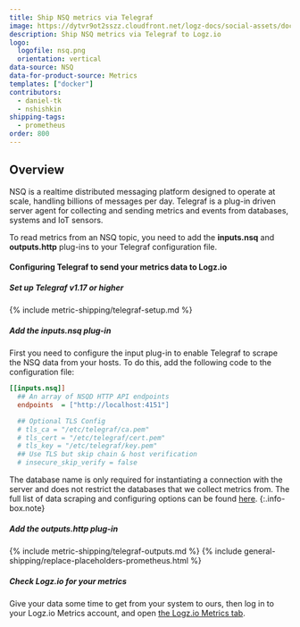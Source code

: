 ```yaml
---
title: Ship NSQ metrics via Telegraf
image: https://dytvr9ot2sszz.cloudfront.net/logz-docs/social-assets/docs-social.jpg
description: Ship NSQ metrics via Telegraf to Logz.io
logo:
  logofile: nsq.png
  orientation: vertical
data-source: NSQ
data-for-product-source: Metrics
templates: ["docker"]
contributors:
  - daniel-tk
  - nshishkin
shipping-tags:  
  - prometheus
order: 800
---
```



## Overview

NSQ is a realtime distributed messaging platform designed to operate at scale, handling billions of messages per day. Telegraf is a plug-in driven server agent for collecting and sending metrics and events from databases, systems and IoT sensors.

To read metrics from an NSQ topic, you need to add the **inputs.nsq** and **outputs.http** plug-ins to your Telegraf configuration file.

#### Configuring Telegraf to send your metrics data to Logz.io

<div class="tasklist">

##### Set up Telegraf v1.17 or higher

{% include metric-shipping/telegraf-setup.md %}
 
##### Add the inputs.nsq plug-in

First you need to configure the input plug-in to enable Telegraf to scrape the NSQ data from your hosts. To do this, add the following code to the configuration file:


``` ini
[[inputs.nsq]]
  ## An array of NSQD HTTP API endpoints
  endpoints  = ["http://localhost:4151"]

  ## Optional TLS Config
  # tls_ca = "/etc/telegraf/ca.pem"
  # tls_cert = "/etc/telegraf/cert.pem"
  # tls_key = "/etc/telegraf/key.pem"
  ## Use TLS but skip chain & host verification
  # insecure_skip_verify = false
```


<!-- info-box-start:info -->
The database name is only required for instantiating a connection with the server and does not restrict the databases that we collect metrics from. The full list of data scraping and configuring options can be found [here](https://github.com/influxdata/telegraf/blob/release-1.18/plugins/inputs/nsq/README.md).
{:.info-box.note}
<!-- info-box-end -->

##### Add the outputs.http plug-in

{% include metric-shipping/telegraf-outputs.md %}
{% include general-shipping/replace-placeholders-prometheus.html %}

##### Check Logz.io for your metrics

Give your data some time to get from your system to ours, then log in to your Logz.io Metrics account, and open [the Logz.io Metrics tab](https://app.logz.io/#/dashboard/metrics/).


</div>
